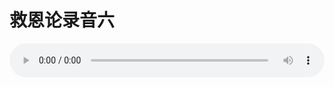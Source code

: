 # 救恩论录音六

<audio style="width: 100%;" preload="false" controls controlslist="nodownload"><source src="//file.simai.life/audio/mp3/old/27407.mp3" type="audio/mpeg">Your browser does not support the audio element.</audio>


